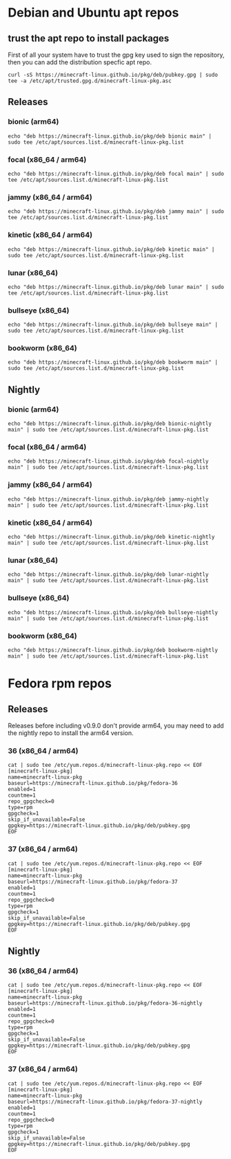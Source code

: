 # Debian and Ubuntu apt repos

## trust the apt repo to install packages

First of all your system have to trust the gpg key used to sign the repository, then you can add the distribution specfic apt repo.

```
curl -sS https://minecraft-linux.github.io/pkg/deb/pubkey.gpg | sudo tee -a /etc/apt/trusted.gpg.d/minecraft-linux-pkg.asc
```

## Releases

### bionic (arm64)
```
echo "deb https://minecraft-linux.github.io/pkg/deb bionic main" | sudo tee /etc/apt/sources.list.d/minecraft-linux-pkg.list
```

### focal (x86_64 / arm64)
```
echo "deb https://minecraft-linux.github.io/pkg/deb focal main" | sudo tee /etc/apt/sources.list.d/minecraft-linux-pkg.list
```

### jammy (x86_64 / arm64)
```
echo "deb https://minecraft-linux.github.io/pkg/deb jammy main" | sudo tee /etc/apt/sources.list.d/minecraft-linux-pkg.list
```

### kinetic (x86_64 / arm64)
```
echo "deb https://minecraft-linux.github.io/pkg/deb kinetic main" | sudo tee /etc/apt/sources.list.d/minecraft-linux-pkg.list
```

### lunar (x86_64)
```
echo "deb https://minecraft-linux.github.io/pkg/deb lunar main" | sudo tee /etc/apt/sources.list.d/minecraft-linux-pkg.list
```

### bullseye (x86_64)
```
echo "deb https://minecraft-linux.github.io/pkg/deb bullseye main" | sudo tee /etc/apt/sources.list.d/minecraft-linux-pkg.list
```

### bookworm (x86_64)
```
echo "deb https://minecraft-linux.github.io/pkg/deb bookworm main" | sudo tee /etc/apt/sources.list.d/minecraft-linux-pkg.list
```

## Nightly

### bionic (arm64)
```
echo "deb https://minecraft-linux.github.io/pkg/deb bionic-nightly main" | sudo tee /etc/apt/sources.list.d/minecraft-linux-pkg.list
```

### focal (x86_64 / arm64)
```
echo "deb https://minecraft-linux.github.io/pkg/deb focal-nightly main" | sudo tee /etc/apt/sources.list.d/minecraft-linux-pkg.list
```

### jammy (x86_64 / arm64)
```
echo "deb https://minecraft-linux.github.io/pkg/deb jammy-nightly main" | sudo tee /etc/apt/sources.list.d/minecraft-linux-pkg.list
```

### kinetic (x86_64 / arm64)
```
echo "deb https://minecraft-linux.github.io/pkg/deb kinetic-nightly main" | sudo tee /etc/apt/sources.list.d/minecraft-linux-pkg.list
```

### lunar (x86_64)
```
echo "deb https://minecraft-linux.github.io/pkg/deb lunar-nightly main" | sudo tee /etc/apt/sources.list.d/minecraft-linux-pkg.list
```

### bullseye (x86_64)
```
echo "deb https://minecraft-linux.github.io/pkg/deb bullseye-nightly main" | sudo tee /etc/apt/sources.list.d/minecraft-linux-pkg.list
```

### bookworm (x86_64)
```
echo "deb https://minecraft-linux.github.io/pkg/deb bookworm-nightly main" | sudo tee /etc/apt/sources.list.d/minecraft-linux-pkg.list
```

# Fedora rpm repos

## Releases

Releases before including v0.9.0 don't provide arm64, you may need to add the nightly repo to install the arm64 version.

### 36 (x86_64 / arm64)
```
cat | sudo tee /etc/yum.repos.d/minecraft-linux-pkg.repo << EOF
[minecraft-linux-pkg]
name=minecraft-linux-pkg
baseurl=https://minecraft-linux.github.io/pkg/fedora-36
enabled=1
countme=1
repo_gpgcheck=0
type=rpm
gpgcheck=1
skip_if_unavailable=False
gpgkey=https://minecraft-linux.github.io/pkg/deb/pubkey.gpg
EOF
```

### 37 (x86_64 / arm64)
```
cat | sudo tee /etc/yum.repos.d/minecraft-linux-pkg.repo << EOF
[minecraft-linux-pkg]
name=minecraft-linux-pkg
baseurl=https://minecraft-linux.github.io/pkg/fedora-37
enabled=1
countme=1
repo_gpgcheck=0
type=rpm
gpgcheck=1
skip_if_unavailable=False
gpgkey=https://minecraft-linux.github.io/pkg/deb/pubkey.gpg
EOF
```
## Nightly

### 36 (x86_64 / arm64)
```
cat | sudo tee /etc/yum.repos.d/minecraft-linux-pkg.repo << EOF
[minecraft-linux-pkg]
name=minecraft-linux-pkg
baseurl=https://minecraft-linux.github.io/pkg/fedora-36-nightly
enabled=1
countme=1
repo_gpgcheck=0
type=rpm
gpgcheck=1
skip_if_unavailable=False
gpgkey=https://minecraft-linux.github.io/pkg/deb/pubkey.gpg
EOF
```

### 37 (x86_64 / arm64)
```
cat | sudo tee /etc/yum.repos.d/minecraft-linux-pkg.repo << EOF
[minecraft-linux-pkg]
name=minecraft-linux-pkg
baseurl=https://minecraft-linux.github.io/pkg/fedora-37-nightly
enabled=1
countme=1
repo_gpgcheck=0
type=rpm
gpgcheck=1
skip_if_unavailable=False
gpgkey=https://minecraft-linux.github.io/pkg/deb/pubkey.gpg
EOF
```